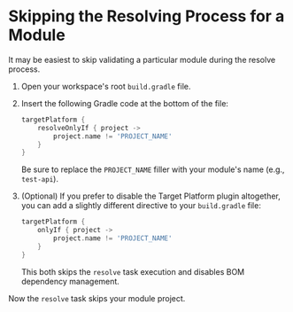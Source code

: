 # Skipping the Resolving Process for a Module

It may be easiest to skip validating a particular module during the resolve
process.

1.  Open your workspace's root `build.gradle` file.

2.  Insert the following Gradle code at the bottom of the file:

    ```groovy
    targetPlatform {
        resolveOnlyIf { project ->
            project.name != 'PROJECT_NAME'
        }
    }
    ```

    Be sure to replace the `PROJECT_NAME` filler with your module's name (e.g.,
    `test-api`).

3.  (Optional) If you prefer to disable the Target Platform plugin altogether,
    you can add a slightly different directive to your `build.gradle` file:

    ```groovy
    targetPlatform {
        onlyIf { project ->
            project.name != 'PROJECT_NAME'
        }
    }
    ```

    This both skips the `resolve` task execution and disables BOM dependency
    management. 

Now the `resolve` task skips your module project.